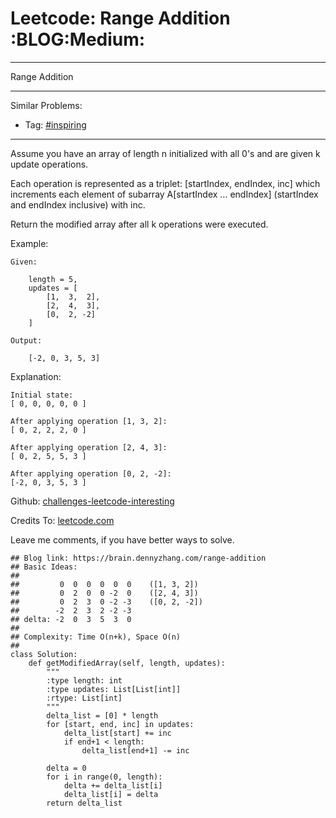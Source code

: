 # Leetcode: Range Addition     :BLOG:Medium:


---

Range Addition  

---

Similar Problems:  
-   Tag: [#inspiring](https://brain.dennyzhang.com/tag/inspiring)

---

Assume you have an array of length n initialized with all 0's and are given k update operations.  

Each operation is represented as a triplet: [startIndex, endIndex, inc] which increments each element of subarray A[startIndex &#x2026; endIndex] (startIndex and endIndex inclusive) with inc.  

Return the modified array after all k operations were executed.  

Example:  

    Given:
    
        length = 5,
        updates = [
            [1,  3,  2],
            [2,  4,  3],
            [0,  2, -2]
        ]
    
    Output:
    
        [-2, 0, 3, 5, 3]

Explanation:  

    Initial state:
    [ 0, 0, 0, 0, 0 ]
    
    After applying operation [1, 3, 2]:
    [ 0, 2, 2, 2, 0 ]
    
    After applying operation [2, 4, 3]:
    [ 0, 2, 5, 5, 3 ]
    
    After applying operation [0, 2, -2]:
    [-2, 0, 3, 5, 3 ]

Github: [challenges-leetcode-interesting](https://github.com/DennyZhang/challenges-leetcode-interesting/tree/master/range-addition)  

Credits To: [leetcode.com](https://leetcode.com/problems/range-addition/description/)  

Leave me comments, if you have better ways to solve.  

    ## Blog link: https://brain.dennyzhang.com/range-addition
    ## Basic Ideas:
    ##
    ##         0  0  0  0  0  0    ([1, 3, 2])
    ##         0  2  0  0 -2  0    ([2, 4, 3])
    ##         0  2  3  0 -2 -3    ([0, 2, -2])
    ##        -2  2  3  2 -2 -3
    ## delta: -2  0  3  5  3  0
    ##
    ## Complexity: Time O(n+k), Space O(n)
    ##
    class Solution:
        def getModifiedArray(self, length, updates):
            """
            :type length: int
            :type updates: List[List[int]]
            :rtype: List[int]
            """
            delta_list = [0] * length
            for [start, end, inc] in updates:
                delta_list[start] += inc
                if end+1 < length:
                    delta_list[end+1] -= inc
    
            delta = 0
            for i in range(0, length):
                delta += delta_list[i]
                delta_list[i] = delta
            return delta_list